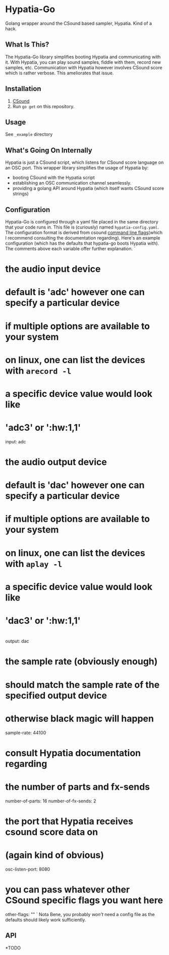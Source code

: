 # Hypatia-Go
Golang wrapper around the CSound based sampler, Hypatia.
Kind of a hack.

## What Is This?
The Hypatia-Go library simplifies booting Hypatia and communicating with it.
With Hypatia, you can play sound samples, fiddle with them, record new samples, etc.
Communication with Hypatia however involves CSound score which is rather verbose.
This ameliorates that issue.

## Installation
1. [CSound](http://csound.com/download.html)
2. Run `go get` on this repository.

## Usage
See `_example` directory

## What's Going On Internally
Hypatia is just a CSound script, which listens for CSound score language on an OSC port.
This wrapper library simplifies the usage of Hypatia by:
* booting CSound with the Hypatia script
* establishing an OSC communication channel seamlessly.
* providing a golang API around Hypatia (which itself wants CSound score strings)

## Configuration
Hypatia-Go is configured through a yaml file placed in the same directory that your code runs in.
This file is (curiously) named `hypatia-config.yaml`.
The configuration format is derived from csound [command line flags](http://www.csounds.com/manual/html/CommandFlags.html)(which I recommend consulting the documentation regarding).
Here's an example configuration (which has the defaults that hypatia-go boots Hypatia with).
The comments above each variable offer further explanation.
`
# the audio input device
# default is 'adc' however one can specify a particular device
# if multiple options are available to your system
# on linux, one can list the devices with `arecord -l`
# a specific device value would look like
# 'adc3' or ':hw:1,1'
input:              adc
# the audio output device
# default is 'dac' however one can specify a particular device
# if multiple options are available to your system
# on linux, one can list the devices with `aplay -l`
# a specific device value would look like
# 'dac3' or ':hw:1,1'
# 
output:             dac
# the sample rate (obviously enough)
# should match the sample rate of the specified output device
# otherwise black magic will happen
sample-rate:        44100
# consult Hypatia documentation regarding
# the number of parts and fx-sends
number-of-parts:    16
number-of-fx-sends: 2
# the port that Hypatia receives csound score data on
# (again kind of obvious)
osc-listen-port:    8080
# you can pass whatever other CSound specific flags you want here
other-flags:        ""
`
Nota Bene, you probably *won't* need a config file as the defaults should likely work sufficiently.

## API
*TODO



